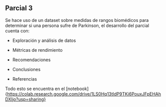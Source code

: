 ## Parcial 3

Se hace uso de un dataset sobre medidas de rangos biomédicos para determinar si una persona sufre de Parkinson, el desarrollo del parcial cuenta con:

- Exploración y análisis de datos
 
- Métricas de rendimiento

- Recomendaciones

- Conclusiones

- Referencias

Todo esto se encuentra en el [notebook]{https://colab.research.google.com/drive/1LS0Hq13tldP9TKi6PouxJFpEHAhDXIjo?usp=sharing}



